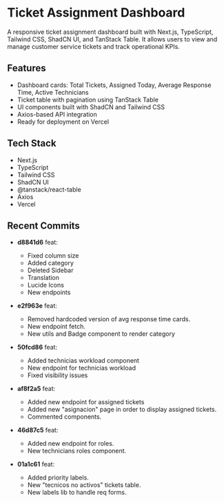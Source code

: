 # Ticket Assignment Dashboard

A responsive ticket assignment dashboard built with Next.js, TypeScript, Tailwind CSS, ShadCN UI, and TanStack Table. It allows users to view and manage customer service tickets and track operational KPIs.

## Features

- Dashboard cards: Total Tickets, Assigned Today, Average Response Time, Active Technicians
- Ticket table with pagination using TanStack Table
- UI components built with ShadCN and Tailwind CSS
- Axios-based API integration
- Ready for deployment on Vercel

## Tech Stack

- Next.js
- TypeScript
- Tailwind CSS
- ShadCN UI
- @tanstack/react-table
- Axios
- Vercel

## Recent Commits

- **d8841d6** feat:
  - Fixed column size
  - Added category
  - Deleted Sidebar
  - Translation
  - Lucide Icons
  - New endpoints
 
- **e2f963e** feat:
  - Removed hardcoded version of avg response time cards.
  - New endpoint fetch.
  - New utils and Badge component to render category
 
- **50fcd86** feat:
  - Added technicias workload component
  - New endpoint for technicias workload
  - Fixed visibility issues
  
- **af8f2a5** feat:
  - Added new endpoint for assigned tickets
  - Added new "asignacion" page in order to display assigned tickets.
  - Commented components.

- **46d87c5** feat:
  - Added new endpoint for roles.
  - New technicians roles component.
 
- **01a1c61** feat:
  - Added priority labels.
  - New "tecnicos no activos" tickets table.
  - New labels lib to handle req forms.

